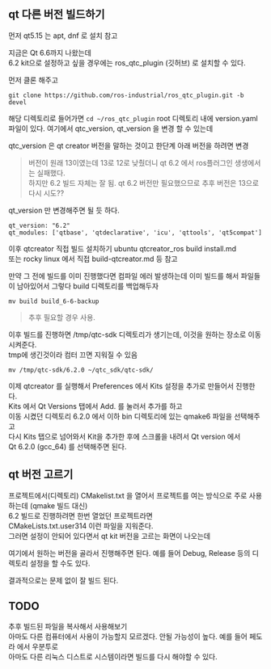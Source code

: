 ## qt 다른 버전 빌드하기
먼저 qt5.15 는 apt, dnf 로 설치 참고


지금은 Qt 6.6까지 나왔는데   
6.2 kit으로 설정하고 싶을 경우에는 ros_qtc_plugin (깃허브) 로 설치할 수 있다.

먼저 클론 해주고
```
git clone https://github.com/ros-industrial/ros_qtc_plugin.git -b devel
```

해당 디렉토리로 들어가면 `cd ~/ros_qtc_plugin`
root 디렉토리 내에 version.yaml 파일이 있다. 여기에서 qtc_version, qt_version 을 변경 할 수 있는데  

qtc_version 은 qt creator 버전을 말하는 것이고  한단계 아래 버전을 하려면 변경  
> 버전이 원래 13이였는데 13로 12로 낮췄더니 qt 6.2 에서 ros플러그인 생생에서는 실패했다.  
하지만 6.2 빌드 자체는 잘 됨. qt 6.2 버전만 필요했으므로 추후 버전은 13으로 다시 시도?? 

qt_version 만 변경해주면 될 듯 하다. 
```
qt_version: "6.2"
qt_modules: ['qtbase', 'qtdeclarative', 'icu', 'qttools', 'qt5compat']
```

이후 qtcreator 직접 빌드 설치하기 ubuntu qtcreator_ros build install.md   
또는 rocky linux 에서 직접 build-qtcreator.md 등 참고


만약 그 전에 빌드를 이미 진행했다면 컴파일 에러 발생하는데 이미 빌드를 해서 파일들이 남아있어서 그렇다 
build 디렉토리를 백업해두자

```
mv build build_6-6-backup
```

> 추후 필요할 경우 사용.   

이후 빌드를 진행하면 /tmp/qtc-sdk 디렉토리가 생기는데, 이것을 원하는 장소로 이동 시켜준다.  
tmp에 생긴것이라 컴터 끄면 지워질 수 있음  
```
mv /tmp/qtc-sdk/6.2.0 ~/qtc_sdk/qtc-sdk/
```

이제 qtcreator 를 실행해서 Preferences 에서 Kits 설정을 추가로 만들어서 진행한다.   
Kits 에서 Qt Versions 탭에서 Add. 를 눌러서 추가를 하고  
이동 시켰던 디렉토리 6.2.0 에서 이하 bin 디렉토리에 있는 qmake6 파일을 선택해주고   
다시 Kits 탭으로 넘어와서 Kit을 추가한 후에 스크롤을 내려서 Qt version 에서   
Qt 6.2.0 (gcc_64) 를 선택해주면 된다. 

## qt 버전 고르기

프로젝트에서(디렉토리) CMakelist.txt 을 열어서 프로젝트를 여는 방식으로 주로 사용하는데  (qmake 빌드 대신)   
6.2 빌드로 진행하려면 한번 열었던 프로젝트라면   
CMakeLists.txt.user314 이런 파일을 지워준다.  
그러면 설정이 안되어 있다면서 qt kit 버전을 고르는 화면이 나오는데   

여기에서 원하는 버전을 골라서 진행해주면 된다. 예를 들어 Debug, Release 등의 디렉토리 설정을 할 수도 있다.  

결과적으로는 문제 없이 잘 빌드 된다.


## TODO
추후 빌드된 파일을 복사해서 사용해보기   
아마도 다른 컴퓨터에서 사용이 가능할지 모르겠다. 안될 가능성이 높다.  예를 들어 페도라 에서 우분투로   
아마도 다른 리눅스 디스트로 시스템이라면 빌드를 다시 해야할 수 있다.




